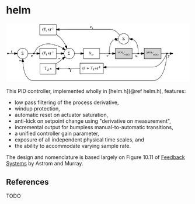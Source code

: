 helm
====

![Controller block diagram](helm.png)

This PID controller, implemented wholly in [helm.h](@ref helm.h), features:
 * low pass filtering of the process derivative,
 * windup protection,
 * automatic reset on actuator saturation,
 * anti-kick on setpoint change using "derivative on measurement",
 * incremental output for bumpless manual-to-automatic transitions,
 * a unified controller gain parameter,
 * exposure of all independent physical time scales, and
 * the ability to accommodate varying sample rate.

The design and nomenclature is based largely on Figure 10.11 of
[Feedback Systems](http://www.worldcat.org/isbn/9781400828739) by
Astrom and Murray.

References
----------

TODO
